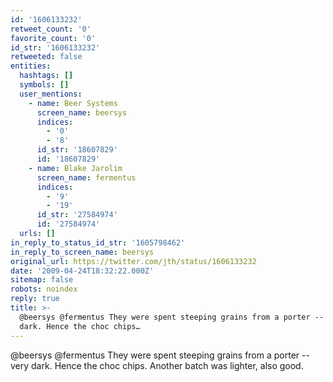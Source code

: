 ```yaml
---
id: '1606133232'
retweet_count: '0'
favorite_count: '0'
id_str: '1606133232'
retweeted: false
entities:
  hashtags: []
  symbols: []
  user_mentions:
    - name: Beer Systems
      screen_name: beersys
      indices:
        - '0'
        - '8'
      id_str: '18607829'
      id: '18607829'
    - name: Blake Jarolim
      screen_name: fermentus
      indices:
        - '9'
        - '19'
      id_str: '27584974'
      id: '27584974'
  urls: []
in_reply_to_status_id_str: '1605798462'
in_reply_to_screen_name: beersys
original_url: https://twitter.com/jth/status/1606133232
date: '2009-04-24T18:32:22.000Z'
sitemap: false
robots: noindex
reply: true
title: >-
  @beersys @fermentus They were spent steeping grains from a porter -- very
  dark. Hence the choc chips…
---
```


@beersys @fermentus They were spent steeping grains from a porter -- very dark. Hence the choc chips. Another batch was lighter, also good.
